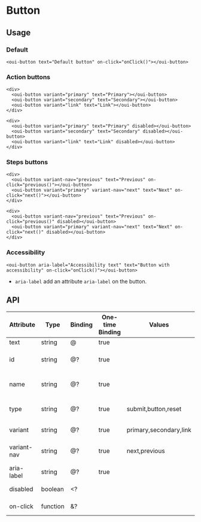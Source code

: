 # Button

<component-status cx-design="complete" ux="rc"></component-status>

## Usage

### Default

```html:preview
<oui-button text="Default button" on-click="onClick()"></oui-button>
```

### Action buttons

```html:preview
<div>
  <oui-button variant="primary" text="Primary"></oui-button>
  <oui-button variant="secondary" text="Secondary"></oui-button>
  <oui-button variant="link" text="Link"></oui-button>
</div>

<div>
  <oui-button variant="primary" text="Primary" disabled></oui-button>
  <oui-button variant="secondary" text="Secondary" disabled></oui-button>
  <oui-button variant="link" text="Link" disabled></oui-button>
</div>
```

### Steps buttons

```html:preview
<div>
  <oui-button variant-nav="previous" text="Previous" on-click="previous()"></oui-button>
  <oui-button variant="primary" variant-nav="next" text="Next" on-click="next()"></oui-button>
</div>

<div>
  <oui-button variant-nav="previous" text="Previous" on-click="previous()" disabled></oui-button>
  <oui-button variant="primary" variant-nav="next" text="Next" on-click="next()" disabled></oui-button>
</div>
```

### Accessibility

```html:preview
<oui-button aria-label="Accessibility text" text="Button with accessibility" on-click="onClick()"></oui-button>
```

- `aria-label` add an attribute `aria-label` on the button.

## API

| Attribute     | Type     | Binding | One-time Binding | Values                 | Default   | Description                      |
| ----          | ----     | ----    | ----             | ----                   | ----      | ----                             |
| text          | string   | @       | true             |                        |           | button text                      |
| id            | string   | @?      | true             |                        |           | id attribute of the button       |
| name          | string   | @?      | true             |                        |           | name attribute of the button     |
| type          | string   | @?      | true             | submit,button,reset    | button    | type attribute of the button     |
| variant       | string   | @?      | true             | primary,secondary,link | secondary | modifier for button              |
| variant-nav   | string   | @?      | true             | next,previous          |           | nav modifier for button          |
| aria-label    | string   | @?      | true             |                        |           | accessibility label              |
| disabled      | boolean  | <?      |                  |                        | false     | disabled flag                    |
| on-click      | function | &?      |                  |                        |           | click handler   
